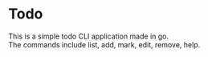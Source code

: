# Todo

This is a simple todo CLI application made in go.  
The commands include list, add, mark, edit, remove, help.  
